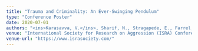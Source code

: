 ```yaml
---
title: "Trauma and Criminality: An Ever-Swinging Pendulum"
type: "Conference Poster"
date: 2020-07-01
authors: "<ins>Karasavva, V.</ins>, Sharif, N., Stragapede, E., Farrel, S."
venue: "International Society for Research on Aggression (ISRA) Conference"
venue-url: "https://www.israsociety.com/"
---
```

